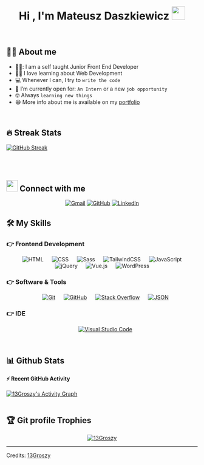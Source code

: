 <h1 align="center">Hi , I'm Mateusz Daszkiewicz <img src="https://media.giphy.com/media/hvRJCLFzcasrR4ia7z/giphy.gif" width="35"></h1>

<br>

## :sassy_man:  About me
- :student:: I am a self taught Junior Front End Developer
- :technologist: I love learning about Web Development
- :computer: Whenever I can, I try to `write the code`
- :thinking: I’m currently open for: `An Intern` or a new `job opportunity`
- :nerd_face: Always `learning new things`
- :smile: More info about me is available on my [portfolio](https://mdaszkiewicz.netlify.app)

<br>

## 🔥 Streak Stats
[![GitHub Streak](http://github-readme-streak-stats.herokuapp.com?user=13Groszy&theme=dark&date_format=j%20M%5B%20Y%5D)](https://git.io/streak-stats)

<br>
<br>



## <img src="https://media.giphy.com/media/iY8CRBdQXODJSCERIr/giphy.gif" width="30px"> Connect with me
<p align="center">
	<a href="mailto:topdrive940@gmail.com"><img img src="https://img.shields.io/badge/gmail-%23EA4335.svg?style=plastic&logo=gmail&logoColor=white" alt="Gmail"/></a>
	<a href="https://github.com/13Groszy"><img src="https://img.shields.io/badge/github-%23181717.svg?style=plastic&logo=github&logoColor=white" alt="GitHub"/></a>
	<a href="https://www.linkedin.com/in/mateusz-daszkiewicz-66371a196/"><img src="https://img.shields.io/badge/linkedin-%230A66C2.svg?style=plastic&logo=linkedin&logoColor=white" alt="LinkedIn"/></a>



## 🛠️ My Skills

### 👉 Frontend Development
<p align="center"> 
  &emsp; 
   <img alt="HTML" src="https://img.shields.io/badge/HTML5%20-%23E34F26.svg?style=plastic&logo=html5&logoColor=white">
  &emsp;
    <img alt="CSS" src="https://img.shields.io/badge/CSS%20-%231572B6.svg?style=plastic&logo=css3&logoColor=white">
  &emsp;
    <img alt="Sass" src="https://img.shields.io/badge/Sass-pink.svg?style=plastic&logo=sass&logoColor=white">
  &emsp;
    <img alt="TailwindCSS" src="https://img.shields.io/badge/Tailwind-blue.svg?style=plastic&logo=tailwindcss&logoColor=white">
  &emsp;
     <img alt="JavaScript" src="https://img.shields.io/badge/JavaScript%20-%23F7DF1E.svg?style=plastic&logo=javascript&logoColor=black">
  &emsp;
     <img alt="jQuery" src="https://img.shields.io/badge/jquery-white.svg?style=plastic&logo=jquery&logoColor=blue">
  &emsp;
    <img alt="Vue.js" src="https://img.shields.io/badge/Vue-white.svg?style=plastic&logo=vue.js&logoColor=darkgreen">	
  &emsp;
    <img alt="WordPress" src="https://img.shields.io/badge/WordPress-white.svg?style=plastic&logo=wordpress&logoColor=blue">	
</p>

 ### 👉 Software & Tools
 
<p align="center">
  &emsp;
    <a href="#"><img alt="Git" src="https://img.shields.io/badge/Git%20-%23F05033.svg?style=plastic&logo=git&logoColor=white"></a>
  &emsp;
    <a href="#"><img alt="GitHub" src="https://img.shields.io/badge/github-%23181717.svg?style=plastic&logo=github&logoColor=white"></a>
  &emsp;
    <a href="#"><img alt="Stack Overflow" src="https://img.shields.io/badge/-Stack%20Overflow-FE7A16?style=plastic&logo=stack-overflow&logoColor=white"></a>
  &emsp;
    <a href="#"><img alt="JSON" img src="https://img.shields.io/badge/json-%23000000.svg?style=plastic&logo=json&logoColor=white"></a>
</p>

 ### 👉 IDE
 
<p align="center">
  &emsp;
    <a href="#"><img alt="Visual Studio Code" src="https://img.shields.io/badge/Visual%20Studio%20Code-0078d7.svg?style=plastic&logo=visual-studio-code&logoColor=white"></a>
</p>

<br/>

## 📊 Github Stats

  <summary><b>⚡ Recent GitHub Activity</b></summary>
  <br/>
   <a href="https://github.com/13Groszy"><img alt="13Groszy's Activity Graph" src="https://activity-graph.herokuapp.com/graph?username=13Groszy&custom_title=13Groszy's%20Contribution%20Graph&theme=react-dark" /></a>
  <br/>


<br/>

## :trophy: Git profile Trophies

<p align="center"> <a href="https://github.com/ryo-ma/github-profile-trophy"><img src="https://github-profile-trophy.vercel.app/?username=13Groszy&layout=compact&theme=algolia" alt="13Groszy" /></a> </p>

-----
Credits: [13Groszy](https://github.com/13Groszy)
